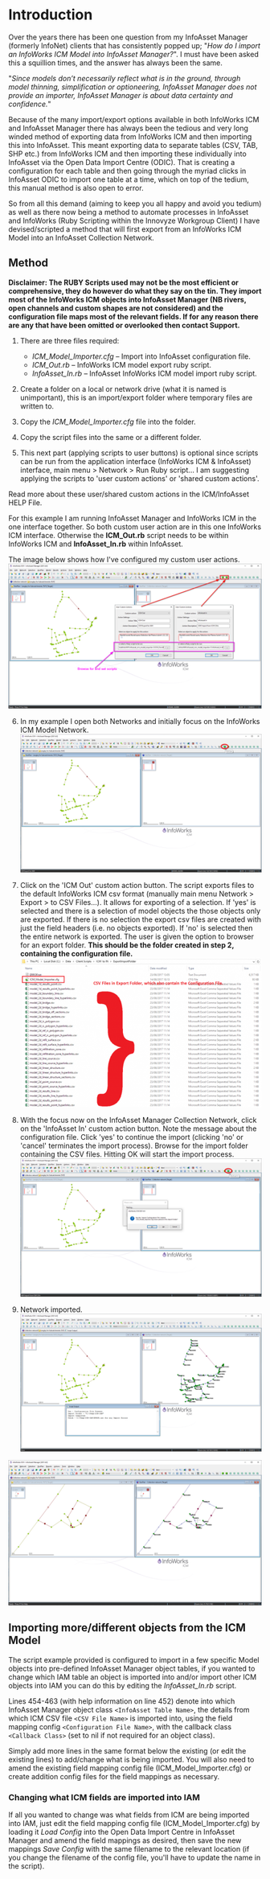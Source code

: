 # Introduction
Over the years there has been one question from my InfoAsset Manager (formerly InfoNet) clients that has consistently popped up; "*How do I import an InfoWorks ICM Model into InfoAsset Manager?*". I must have been asked this a squillion times, and the answer has always been the same.

"*Since models don’t necessarily reflect what is in the ground, through model thinning, simplification or optioneering, InfoAsset Manager does not provide an importer, InfoAsset Manager is about data certainty and confidence.*"


Because of the many import/export options available in both InfoWorks ICM and InfoAsset Manager there has always been the tedious and very long winded method of exporting data from InfoWorks ICM and then importing this into InfoAsset. This meant exporting data to separate tables (CSV, TAB, SHP etc.) from InfoWorks ICM and then importing these individually into InfoAsset via the Open Data Import Centre (ODIC). That is creating a configuration for each table and then going through the myriad clicks in InfoAsset ODIC to import one table at a time, which on top of the tedium, this manual method is also open to error.


So from all this demand (aiming to keep you all happy and avoid you tedium) as well as there now being a method to automate processes in InfoAsset and InfoWorks (Ruby Scripting within the Innovyze Workgroup Client) I have devised/scripted a method that will first export from an InfoWorks ICM Model into an InfoAsset Collection Network.



## Method
**Disclaimer: The RUBY Scripts used may not be the most efficient or comprehensive, they do however do what they say on the tin. They import most of the InfoWorks ICM objects into InfoAsset Manager (NB rivers, open channels and custom shapes are not considered) and the configuration file maps most of the relevant fields. If for any reason there are any that have been omitted or overlooked then contact Support.**

1. There are three files required:
    * *ICM_Model_Importer.cfg* – Import into InfoAsset configuration file.
    * *ICM_Out.rb* – InfoWorks ICM model export ruby script.
    * *InfoAsset_In.rb* – InfoAsset InfoWorks ICM model import ruby script.

2. Create a folder on a local or network drive (what it is named is unimportant), this is an import/export folder where temporary files are written to.

3. Copy the *ICM_Model_Importer.cfg* file into the folder.

4. Copy the script files into the same or a different folder.

5. This next part (applying scripts to user buttons) is optional since scripts can be run from the application interface (InfoWorks ICM & InfoAsset) interface, main menu > Network > Run Ruby script… I am suggesting applying the scripts to 'user custom actions' or 'shared custom actions'.

Read more about these user/shared custom actions in the ICM/InfoAsset HELP File.




For this example I am running InfoAsset Manager and InfoWorks ICM in the one interface together. So both custom user action are in this one InfoWorks ICM interface. Otherwise the **ICM_Out.rb** script needs to be within InfoWorks ICM and **InfoAsset_In.rb** within InfoAsset.

The image below shows how I've configured my custom user actions.
![Ruby Scripts on User or Shared Custom Actions](Image1.jfif)


6. In my example I open both Networks and initially focus on the InfoWorks ICM Model Network.
![InfoWorks ICM & InfoAsset GeoPlans](Image2.jfif)


7. Click on the 'ICM Out' custom action button. The script exports files to the default InfoWorks ICM csv format (manually main menu Network > Export > to CSV Files…). It allows for exporting of a selection. If 'yes' is selected and there is a selection of model objects the those objects only are exported. If there is no selection the export csv files are created with just the field headers (i.e. no objects exported). If 'no' is selected then the entire network is exported. The user is given the option to browser for an export folder. **This should be the folder created in step 2, containing the configuration file.**
![Exported CSV Files](Image3.jfif)


8. With the focus now on the InfoAsset Manager Collection Network, click on the 'InfoAsset In' custom action button. Note the message about the configuration file. Click 'yes' to continue the import (clicking 'no' or 'cancel' terminates the import process). Browse for the import folder containing the CSV files. Hitting OK will start the import process.
![Import into InfoAsset Manager](Image4.jfif)


9. Network imported.
![Network Imported](Image5.jfif)


![Network Imported Detail](Image6.jfif)




## Importing more/different objects from the ICM Model
The script example provided is configured to import in a few specific Model objects into pre-defined InfoAsset Manager object tables, if you wanted to change which IAM table an object is imported into and/or import other ICM objects into IAM you can do this by editing the *InfoAsset_In.rb* script.

Lines 454-463 (with help information on line 452) denote into which InfoAsset Manager object class `<InfoAsset Table Name>`, the details from which ICM CSV file `<CSV File Name>` is imported into, using the field mapping config `<Configuration File Name>`, with the callback class `<Callback Class>` (set to nil if not required for an object class).

Simply add more lines in the same format below the existing (or edit the existing lines) to add/change what is being imported.
You will also need to amend the existing field mapping config file (ICM_Model_Importer.cfg) or create addition config files for the field mappings as necessary.


### Changing what ICM fields are imported into IAM
If all you wanted to change was what fields from ICM are being imported into IAM, just edit the field mapping config file (ICM_Model_Importer.cfg) by loading it *Load Config* into the Open Data Import Centre in InfoAsset Manager and amend the field mappings as desired, then save the new mappings *Save Config* with the same filename to the relevant location (if you change the filename of the config file, you'll have to update the name in the script).